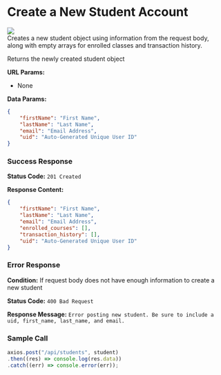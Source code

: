# Create a New Student Account
![](https://img.shields.io/badge/%2Fapi%2Fstudents-POST-blue?style=flat-square)\
Creates a new student object using information from the request body, along with empty arrays for enrolled classes and transaction history.

Returns the newly created student object

**URL Params:**
- None

**Data Params:**
```json
{
    "firstName": "First Name",
    "lastName": "Last Name",
    "email": "Email Address",
    "uid": "Auto-Generated Unique User ID"
}
```

### Success Response
**Status Code:** `201 Created`

**Response Content:**
```json
{
    "firstName": "First Name",
    "lastName": "Last Name",
    "email": "Email Address",
    "enrolled_courses": [],
    "transaction_history": [],
    "uid": "Auto-Generated Unique User ID"
}
```

### Error Response
**Condition:** If request body does not have enough information to create a new student

**Status Code:** `400 Bad Request`

**Response Message:** `Error posting new student. Be sure to include a uid, first_name, last_name, and email.`

### Sample Call
```js
axios.post("/api/students", student)
.then((res) => console.log(res.data))
.catch((err) => console.error(err));
```